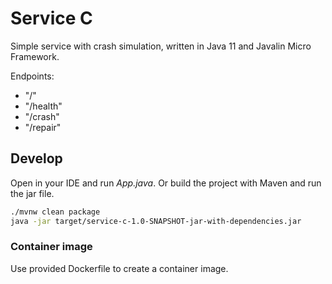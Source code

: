 # Service C

Simple service with crash simulation, written in Java 11 and Javalin Micro Framework.

Endpoints:

* "/"
* "/health"
* "/crash"
* "/repair"

## Develop

Open in your IDE and run *App.java*. Or build the project with Maven and run the jar file.

```bash
./mvnw clean package  
java -jar target/service-c-1.0-SNAPSHOT-jar-with-dependencies.jar
```

### Container image

Use provided Dockerfile to create a container image.